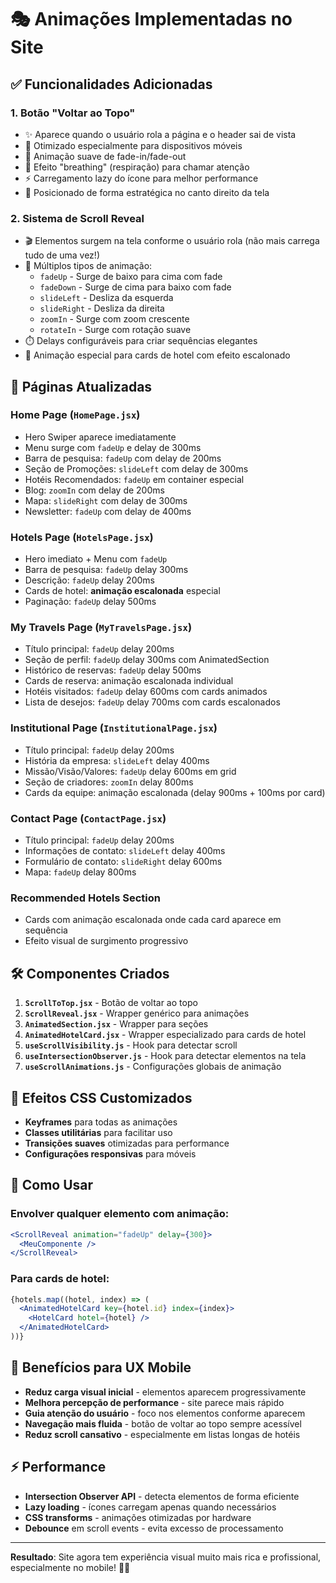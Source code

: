 # 🎭 Animações Implementadas no Site

## ✅ Funcionalidades Adicionadas

### 1. **Botão "Voltar ao Topo"** 
- ✨ Aparece quando o usuário rola a página e o header sai de vista
- 📱 Otimizado especialmente para dispositivos móveis 
- 🌊 Animação suave de fade-in/fade-out
- 💨 Efeito "breathing" (respiração) para chamar atenção
- ⚡ Carregamento lazy do ícone para melhor performance
- 📍 Posicionado de forma estratégica no canto direito da tela

### 2. **Sistema de Scroll Reveal** 
- 🎬 Elementos surgem na tela conforme o usuário rola (não mais carrega tudo de uma vez!)
- 🎨 Múltiplos tipos de animação:
  - `fadeUp` - Surge de baixo para cima com fade
  - `fadeDown` - Surge de cima para baixo com fade  
  - `slideLeft` - Desliza da esquerda
  - `slideRight` - Desliza da direita
  - `zoomIn` - Surge com zoom crescente
  - `rotateIn` - Surge com rotação suave
- ⏱️ Delays configuráveis para criar sequências elegantes
- 🏨 Animação especial para cards de hotel com efeito escalonado

## 📄 Páginas Atualizadas

### **Home Page (`HomePage.jsx`)**
- Hero Swiper aparece imediatamente
- Menu surge com `fadeUp` e delay de 300ms
- Barra de pesquisa: `fadeUp` com delay de 200ms
- Seção de Promoções: `slideLeft` com delay de 300ms
- Hotéis Recomendados: `fadeUp` em container especial
- Blog: `zoomIn` com delay de 200ms
- Mapa: `slideRight` com delay de 300ms
- Newsletter: `fadeUp` com delay de 400ms

### **Hotels Page (`HotelsPage.jsx`)**
- Hero imediato + Menu com `fadeUp`
- Barra de pesquisa: `fadeUp` delay 300ms
- Descrição: `fadeUp` delay 200ms
- Cards de hotel: **animação escalonada** especial
- Paginação: `fadeUp` delay 500ms

### **My Travels Page (`MyTravelsPage.jsx`)**
- Título principal: `fadeUp` delay 200ms
- Seção de perfil: `fadeUp` delay 300ms com AnimatedSection
- Histórico de reservas: `fadeUp` delay 500ms
- Cards de reserva: animação escalonada individual
- Hotéis visitados: `fadeUp` delay 600ms com cards animados
- Lista de desejos: `fadeUp` delay 700ms com cards escalonados

### **Institutional Page (`InstitutionalPage.jsx`)**
- Título principal: `fadeUp` delay 200ms
- História da empresa: `slideLeft` delay 400ms
- Missão/Visão/Valores: `fadeUp` delay 600ms em grid
- Seção de criadores: `zoomIn` delay 800ms
- Cards da equipe: animação escalonada (delay 900ms + 100ms por card)

### **Contact Page (`ContactPage.jsx`)**
- Título principal: `fadeUp` delay 200ms
- Informações de contato: `slideLeft` delay 400ms
- Formulário de contato: `slideRight` delay 600ms
- Mapa: `fadeUp` delay 800ms

### **Recommended Hotels Section**
- Cards com animação escalonada onde cada card aparece em sequência
- Efeito visual de surgimento progressivo

## 🛠️ Componentes Criados

1. **`ScrollToTop.jsx`** - Botão de voltar ao topo
2. **`ScrollReveal.jsx`** - Wrapper genérico para animações  
3. **`AnimatedSection.jsx`** - Wrapper para seções
4. **`AnimatedHotelCard.jsx`** - Wrapper especializado para cards de hotel
5. **`useScrollVisibility.js`** - Hook para detectar scroll
6. **`useIntersectionObserver.js`** - Hook para detectar elementos na tela
7. **`useScrollAnimations.js`** - Configurações globais de animação

## 🎨 Efeitos CSS Customizados

- **Keyframes** para todas as animações
- **Classes utilitárias** para facilitar uso
- **Transições suaves** otimizadas para performance
- **Configurações responsivas** para móveis

## 🚀 Como Usar

### Envolver qualquer elemento com animação:
```jsx
<ScrollReveal animation="fadeUp" delay={300}>
  <MeuComponente />
</ScrollReveal>
```

### Para cards de hotel:
```jsx
{hotels.map((hotel, index) => (
  <AnimatedHotelCard key={hotel.id} index={index}>
    <HotelCard hotel={hotel} />
  </AnimatedHotelCard>
))}
```

## 📱 Benefícios para UX Mobile

- **Reduz carga visual inicial** - elementos aparecem progressivamente
- **Melhora percepção de performance** - site parece mais rápido
- **Guia atenção do usuário** - foco nos elementos conforme aparecem
- **Navegação mais fluida** - botão de voltar ao topo sempre acessível
- **Reduz scroll cansativo** - especialmente em listas longas de hotéis

## ⚡ Performance

- **Intersection Observer API** - detecta elementos de forma eficiente
- **Lazy loading** - ícones carregam apenas quando necessários  
- **CSS transforms** - animações otimizadas por hardware
- **Debounce** em scroll events - evita excesso de processamento

---

**Resultado**: Site agora tem experiência visual muito mais rica e profissional, especialmente no mobile! 📱✨
